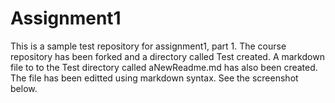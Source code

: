 # Assignment1
This is a sample test repository for assignment1, part 1.  The course repository has been forked and a directory called Test created. A markdown file to to the Test directory called aNewReadme.md has also been created. The file has been editted using markdown syntax. See the screenshot below.
